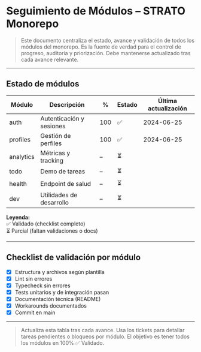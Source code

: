# Seguimiento de Módulos – STRATO Monorepo

> Este documento centraliza el estado, avance y validación de todos los módulos del monorepo. Es la fuente de verdad para el control de progreso, auditoría y priorización. Debe mantenerse actualizado tras cada avance relevante.

---

## Estado de módulos

| Módulo    | Descripción                  | %   | Estado   | Última actualización |
|-----------|------------------------------|-----|----------|----------------------|
| auth      | Autenticación y sesiones     | 100 | ✅       | 2024-06-25           |
| profiles  | Gestión de perfiles          | 100 | ✅       | 2024-06-25           |
| analytics | Métricas y tracking          |  –  | ⏳       |                      |
| todo      | Demo de tareas               |  –  | ⏳       |                      |
| health    | Endpoint de salud            |  –  | ⏳       |                      |
| dev       | Utilidades de desarrollo     |  –  | ⏳       |                      |

**Leyenda:**  
✅ Validado (checklist completo)  
⏳ Parcial (faltan validaciones o docs)

---

## Checklist de validación por módulo
- [x] Estructura y archivos según plantilla
- [x] Lint sin errores
- [x] Typecheck sin errores
- [x] Tests unitarios y de integración pasan
- [x] Documentación técnica (README)
- [x] Workarounds documentados
- [x] Commit en main

---

> Actualiza esta tabla tras cada avance. Usa los tickets para detallar tareas pendientes o bloqueos por módulo. El objetivo es tener todos los módulos en 100% ✅ Validado. 